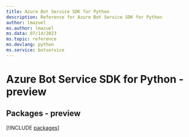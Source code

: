 ```yaml
---
title: Azure Bot Service SDK for Python
description: Reference for Azure Bot Service SDK for Python
author: lmazuel
ms.author: lmazuel
ms.data: 07/14/2023
ms.topic: reference
ms.devlang: python
ms.service: botservice
---
```

# Azure Bot Service SDK for Python - preview
## Packages - preview
[!INCLUDE [packages](bot-service-index.md)]